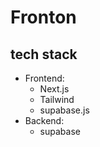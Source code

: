 # Fronton

## tech stack

- Frontend:
  - Next.js
  - Tailwind
  - supabase.js
- Backend:
  - supabase
